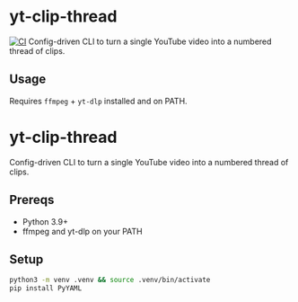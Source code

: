 # yt-clip-thread

[![CI](https://github.com/gallup007/yt-clip-thread/actions/workflows/ci.yml/badge.svg)](https://github.com/gallup007/yt-clip-thread/actions)
Config-driven CLI to turn a single YouTube video into a numbered thread of clips.

## Usage
Requires `ffmpeg` + `yt-dlp` installed and on PATH.

# yt-clip-thread
Config-driven CLI to turn a single YouTube video into a numbered thread of clips.

## Prereqs
- Python 3.9+
- ffmpeg and yt-dlp on your PATH

## Setup
```bash
python3 -m venv .venv && source .venv/bin/activate
pip install PyYAML
